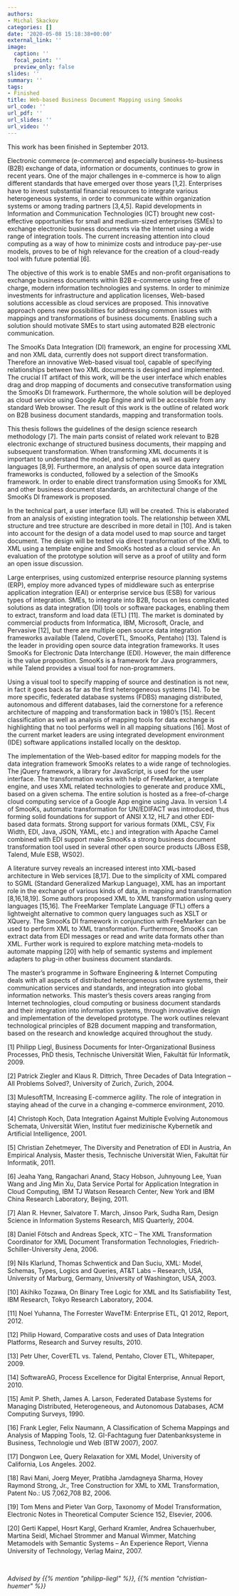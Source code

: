 ```yaml
---
authors:
- Michal Skackov
categories: []
date: '2020-05-08 15:18:38+00:00'
external_link: ''
image:
  caption: ''
  focal_point: ''
  preview_only: false
slides: ''
summary: ''
tags:
- Finished
title: Web-based Business Document Mapping using Smooks
url_code: ''
url_pdf: ''
url_slides: ''
url_video: ''
---
```


This work has been finished in September 2013.

Electronic commerce (e-commerce) and especially business-to-business (B2B) exchange of data, information or documents, continues to grow in recent years. One of the major challenges in e-commerce is how to align different standards that have emerged over those years \[1,2\]. Enterprises have to invest substantial financial resources to integrate various heterogeneous systems, in order to communicate within organization systems or among trading partners \[3,4,5\]. Rapid developments in Information and Communication Technologies (ICT) brought new cost-effective opportunities for small and medium-sized enterprises (SMEs) to exchange electronic business documents via the Internet using a wide range of integration tools. The current increasing attention into cloud computing as a way of how to minimize costs and introduce pay-per-use models, proves to be of high relevance for the creation of a cloud-ready tool with future potential \[6\].

The objective of this work is to enable SMEs and non-profit organisations to exchange business documents within B2B e-commerce using free of charge, modern information technologies and systems. In order to minimize investments for infrastructure and application licenses, Web-based solutions accessible as cloud services are proposed. This innovative approach opens new possibilities for addressing common issues with mappings and transformations of business documents. Enabling such a solution should motivate SMEs to start using automated B2B electronic communication.

The SmooKs Data Integration (DI) framework, an engine for processing XML and non XML data, currently does not support direct transformation. Therefore an innovative Web-based visual tool, capable of specifying relationships between two XML documents is designed and implemented. The crucial IT artifact of this work, will be the user interface which enables drag and drop mapping of documents and consecutive transformation using the SmooKs DI framework. Furthermore, the whole solution will be deployed as cloud service using Google App Engine and will be accessible from any standard Web browser. The result of this work is the outline of related work on B2B business document standards, mapping and transformation tools.

This thesis follows the guidelines of the design science research methodology \[7\]. The main parts consist of related work relevant to B2B electronic exchange of structured business documents, their mapping and subsequent transformation. When transforming XML documents it is important to understand the model, and schema, as well as query languages \[8,9\]. Furthermore, an analysis of open source data integration frameworks is conducted, followed by a selection of the SmooKs framework. In order to enable direct transformation using SmooKs for XML and other business document standards, an architectural change of the SmooKs DI framework is proposed.

In the technical part, a user interface (UI) will be created. This is elaborated from an analysis of existing integration tools. The relationship between XML structure and tree structure are described in more detail in \[10\]. And is taken into account for the design of a data model used to map source and target document. The design will be tested via direct transformation of the XML to XML using a template engine and SmooKs hosted as a cloud service. An evaluation of the prototype solution will serve as a proof of utility and form an open issue discussion.

Large enterprises, using customized enterprise resource planning systems (ERP), employ more advanced types of middleware such as enterprise application integration (EAI) or enterprise service bus (ESB) for various types of integration. SMEs, to integrate into B2B, focus on less complicated solutions as data integration (DI) tools or software packages, enabling them to extract, transform and load data (ETL) \[11\]. The market is dominated by commercial products from Informatica, IBM, Microsoft, Oracle, and Pervasive \[12\], but there are multiple open source data integration frameworks available (Talend, CoverETL, SmooKs, Pentaho) \[13\]. Talend is the leader in providing open source data integration frameworks. It uses SmooKs for Electronic Data Interchange (EDI). However, the main difference is the value proposition. SmooKs is a framework for Java programmers, while Talend provides a visual tool for non-programmers.

Using a visual tool to specify mapping of source and destination is not new, in fact it goes back as far as the first heterogeneous systems \[14\]. To be more specific, federated database systems (FDBS) managing distributed, autonomous and different databases, laid the cornerstone for a reference architecture of mapping and transformation back in 1980’s \[15\]. Recent classification as well as analysis of mapping tools for data exchange is highlighting that no tool performs well in all mapping situations \[16\]. Most of the current market leaders are using integrated development environment (IDE) software applications installed locally on the desktop.

The implementation of the Web-based editor for mapping models for the data integration framework SmooKs relates to a wide range of technologies. The jQuery framework, a library for JavaScript, is used for the user interface. The transformation works with help of FreeMarker, a template engine, and uses XML related technologies to generate and produce XML, based on a given schema. The entire solution is hosted as a free-of-charge cloud computing service of a Google App engine using Java. In version 1.4 of SmooKs, automatic transformation for UN/EDIFACT was introduced, thus forming solid foundations for support of ANSI X.12, HL7 and other EDI-based data formats. Strong support for various formats (XML, CSV, Fix Width, EDI, Java, JSON, YAML, etc.) and integration with Apache Camel combined with EDI support make SmooKs a strong business document transformation tool used in several other open source products (JBoss ESB, Talend, Mule ESB, WS02).

A literature survey reveals an increased interest into XML-based architecture in Web services \[8,17\]. Due to the simplicity of XML compared to SGML (Standard Generalized Markup Language), XML has an important role in the exchange of various kinds of data, in mapping and transformation \[8,16,18,19\]. Some authors proposed XML to XML transformation using query languages \[15,16\]. The FreeMarker Template Language (FTL) offers a lightweight alternative to common query languages such as XSLT or XQuery. The SmooKs DI framework in conjunction with FreeMarker can be used to perform XML to XML transformation. Furthermore, SmooKs can extract data from EDI messages or read and write data formats other than XML. Further work is required to explore matching meta-models to automate mapping \[20\] with help of semantic systems and implement adapters to plug-in other business document standards.

The master’s programme in Software Engineering &amp; Internet Computing deals with all aspects of distributed heterogeneous software systems, their communication services and standards, and integration into global information networks. This master’s thesis covers areas ranging from Internet technologies, cloud computing or business document standards and their integration into information systems, through innovative design and implementation of the developed prototype. The work outlines relevant technological principles of B2B document mapping and transformation, based on the research and knowledge acquired throughout the study.

\[1\] Philipp Liegl, Business Documents for Inter-Organizational Business Processes, PhD thesis, Technische Universität Wien, Fakultät für Informatik, 2009.

\[2\] Patrick Ziegler and Klaus R. Dittrich, Three Decades of Data Integration – All Problems Solved?, University of Zurich, Zurich, 2004.

\[3\] MulesoftTM, Increasing E-commerce agility. The role of integration in staying ahead of the curve in a changing e-commerce environment, 2010.

\[4\] Christoph Koch, Data Integration Against Multiple Evolving Autonomous Schemata, Universität Wien, Institut fuer medizinische Kybernetik and Artificial Intelligence, 2001.

\[5\] Christian Zehetmeyer, The Diversity and Penetration of EDI in Austria, An Empirical Analysis, Master thesis, Technische Universität Wien, Fakultät für Informatik, 2011.

\[6\] Jeaha Yang, Rangachari Anand, Stacy Hobson, Juhnyoung Lee, Yuan Wang and Jing Min Xu, Data Service Portal for Application Integration in Cloud Computing, IBM TJ Watson Research Center, New York and IBM China Research Laboratory, Beijing, 2011.

\[7\] Alan R. Hevner, Salvatore T. March, Jinsoo Park, Sudha Ram, Design Science in Information Systems Research, MIS Quarterly, 2004.

\[8\] Daniel Fötsch and Andreas Speck, XTC – The XML Transformation Coordinator for XML Document Transformation Technologies, Friedrich-Schiller-University Jena, 2006.

\[9\] Nils Klarlund, Thomas Schwentick and Dan Suciu, XML: Model, Schemas, Types, Logics and Queries, AT&amp;T Labs – Research, USA, University of Marburg, Germany,&nbsp;University of Washington, USA, 2003.

\[10\] Akihiko Tozawa, On Binary Tree Logic for XML and Its Satisfiability Test, IBM Research, Tokyo Research Laboratory, 2004.

\[11\] Noel Yuhanna, The Forrester WaveTM: Enterprise ETL, Q1 2012, Report, 2012.

\[12\] Philip Howard, Comparative costs and uses of Data Integration Platforms, Research and Survey results, 2010.

\[13\] Petr Uher, CoverETL vs. Talend, Pentaho, Clover ETL, Whitepaper, 2009.

\[14\] SoftwareAG, Process Excellence for Digital Enterprise, Annual Report, 2010.

\[15\] Amit P. Sheth, James A. Larson, Federated Database Systems for Managing Distributed, Heterogeneous, and Autonomous Databases, ACM Computing Surveys, 1990.

\[16\] Frank Legler, Felix Naumann, A&nbsp;Classification of Schema Mappings and Analysis of Mapping Tools, 12. GI-Fachtagung fuer Datenbanksysteme in Business, Technologie und Web (BTW 2007), 2007.

\[17\] Dongwon Lee, Query Relaxation for XML Model, University of California, Los Angeles. 2002.

\[18\] Ravi Mani, Joerg Meyer, Pratibha Jamdagneya Sharma, Hovey Raymond Strong,&nbsp;Jr., Tree Construction for XML to XML Transformation, Patent No.: US 7,062,708 B2, 2006.

\[19\] Tom Mens and Pieter Van Gorp, Taxonomy of Model Transformation, Electronic Notes in Theoretical Computer Science 152, Elsevier, 2006.

\[20\] Gerti Kappel, Hosrt Kargl, Gerhard Kramler, Andrea Schauerhuber, Martina Seidl, Michael Strommer and Manual Wimmer, Matching Metamodels with Semantic Systems – An Experience Report, Vienna University of Technology, Verlag Mainz, 2007.

&nbsp;

*Advised by {{% mention "philipp-liegl" %}}, {{% mention "christian-huemer" %}}*